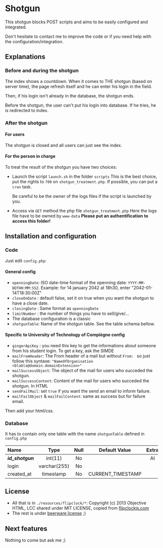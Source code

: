# Shotgun
This shotgun blocks POST scripts and aims to be easily configured and integrated. 

Don't hesitate to contact me to improve the code or if you need help with the configuration/integration. 

## Explanations 
### Before and during the shotgun
The index shows a countdown. When it comes to THE shotgun (based on server time), the page refresh itself and he can enter his login in the field. 

Then, if his login isn't already in the database, the shotgun ends.

Before the shotgun, the user can't put his login into database. If he tries, he is redirected to index. 

### After the shotgun
#### For users
The shotgun is closed and all users can just see the index.
#### For the person in charge
To treat the result of the shotgun you have two choices:
- Launch the script `launch.sh` in the folder `scripts`
    This is the best choice, put the rights to `700` on `shotgun_treatment.php`.
    If possible, you can put a `cron` task. 

    Be careful to be the owner of the logs files if the script is launched by you. 
- Access via `GET` method the php file `shotgun_treatment.php`
    Here the logs file have to be owned by `www-data`
    **Please put an authentification to access this folder!**


## Installation and configuration

### Code

Just edit `config.php`:
#### General config
- `openningDate`: ISO date-time format of the openning date: `YYYY-MM-DDTHH:MM:SSZ`. Example: for 14 january 2042 at 18h30, enter "2042-01-14T18:30:00Z"
- `closeOnDate` : default false, set it on true when you want the shotgun to have a close date.
- `closingDate` : Same format as `openningDate`
- `limitNumber` : the number of things you have to sell/give/...
- The database configuration is a classic
- `shotgunTable`: Name of the shotgun table. See the table schema bellow.

#### Specific to University of Technology of Compiègne config
- `gingerApiKey` : you need this key to get the informations about someone from his student login. To get a key, ask the SIMDE
- `mailFromHeader`: The From header of a mail but without `From: ` so just follow this syntaxe: 
`"NameOfOrganisation <blabla@domain.domainExtension>"`
- `mailSuccessObject`: The object of the mail for users who succeded the shotgun.
- `mailSuccessContent`: Content of the mail for users who succeded the shotgun. In HTML
- `sendFailMail`: set `true` if you want the send an email to inform failure. 
- `mailFailObject` & `mailFailContent`: same as success but for failure email. 



Then add your html/css. 

### Database

It has to contain only one table with the name `shotgunTable` defined in `config.php`

|  Name             | Type         | Null | Default Value      | Extra |
| :---------------- | :----------: | :--: | :----------------: | :---: |
| ***id\_shotgun*** |   int(11)    | No   |                    | AI    |
| login             | varchar(255) | No   |                    |       |
| created\_at       |  timestamp   | No   | CURRENT\_TIMESTAMP |       |




## License
- All that is in `./resources/flipclock/*`: Copyright (c) 2013 Objective HTML, LCC shared under MIT LICENSE, copied from [flipclockjs.com](http://flipclockjs.com)
- The rest is under [beerware license](https://en.wikipedia.org/wiki/Beerware) ;)

## Next features
Nothing to come but ask me ;)
